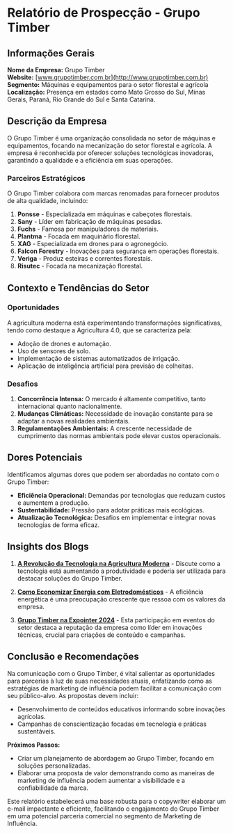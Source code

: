 # Relatório de Prospecção - Grupo Timber

## Informações Gerais
**Nome da Empresa:** Grupo Timber  
**Website:** [www.grupotimber.com.br](http://www.grupotimber.com.br)  
**Segmento:** Máquinas e equipamentos para o setor florestal e agrícola  
**Localização:** Presença em estados como Mato Grosso do Sul, Minas Gerais, Paraná, Rio Grande do Sul e Santa Catarina.

## Descrição da Empresa
O Grupo Timber é uma organização consolidada no setor de máquinas e equipamentos, focando na mecanização do setor florestal e agrícola. A empresa é reconhecida por oferecer soluções tecnológicas inovadoras, garantindo a qualidade e a eficiência em suas operações.

### Parceiros Estratégicos
O Grupo Timber colabora com marcas renomadas para fornecer produtos de alta qualidade, incluindo:
1. **Ponsse** - Especializada em máquinas e cabeçotes florestais.
2. **Sany** - Líder em fabricação de máquinas pesadas.
3. **Fuchs** - Famosa por manipuladores de materiais.
4. **Plantma** - Focada em maquinário florestal.
5. **XAG** - Especializada em drones para o agronegócio.
6. **Falcon Forestry** - Inovações para segurança em operações florestais.
7. **Veriga** - Produz esteiras e correntes florestais.
8. **Risutec** - Focada na mecanização florestal.

## Contexto e Tendências do Setor

### Oportunidades
A agricultura moderna está experimentando transformações significativas, tendo como destaque a Agricultura 4.0, que se caracteriza pela:
- Adoção de drones e automação.
- Uso de sensores de solo.
- Implementação de sistemas automatizados de irrigação.
- Aplicação de inteligência artificial para previsão de colheitas.

### Desafios
1. **Concorrência Intensa:** O mercado é altamente competitivo, tanto internacional quanto nacionalmente.
2. **Mudanças Climáticas:** Necessidade de inovação constante para se adaptar a novas realidades ambientais.
3. **Regulamentações Ambientais:** A crescente necessidade de cumprimento das normas ambientais pode elevar custos operacionais.

## Dores Potenciais
Identificamos algumas dores que podem ser abordadas no contato com o Grupo Timber:
- **Eficiência Operacional:** Demandas por tecnologias que reduzam custos e aumentem a produção.
- **Sustentabilidade:** Pressão para adotar práticas mais ecológicas.
- **Atualização Tecnológica:** Desafios em implementar e integrar novas tecnologias de forma eficaz.

## Insights dos Blogs
1. **[A Revolução da Tecnologia na Agricultura Moderna](https://www.grupotimber.com.br/blog/a-revolucao-da-tecnologia-na-agricultura-moderna)** - Discute como a tecnologia está aumentando a produtividade e poderia ser utilizada para destacar soluções do Grupo Timber.
  
2. **[Como Economizar Energia com Eletrodomésticos](https://www.grupotimber.com.br/blog/como-economizar-energia-com-eletrodomesticos-em-casa)** - A eficiência energética é uma preocupação crescente que ressoa com os valores da empresa.

3. **[Grupo Timber na Expointer 2024](https://www.grupotimber.com.br/blog/grupo-timber-na-expointer-2024)** - Esta participação em eventos do setor destaca a reputação da empresa como líder em inovações técnicas, crucial para criações de conteúdo e campanhas.

## Conclusão e Recomendações
Na comunicação com o Grupo Timber, é vital salientar as oportunidades para parcerias à luz de suas necessidades atuais, enfatizando como as estratégias de marketing de influência podem facilitar a comunicação com seu público-alvo. As propostas devem incluir:
- Desenvolvimento de conteúdos educativos informando sobre inovações agrícolas.
- Campanhas de conscientização focadas em tecnologia e práticas sustentáveis.

**Próximos Passos:**
- Criar um planejamento de abordagem ao Grupo Timber, focando em soluções personalizadas.
- Elaborar uma proposta de valor demonstrando como as maneiras de marketing de influência podem aumentar a visibilidade e a confiabilidade da marca.

Este relatório estabelecerá uma base robusta para o copywriter elaborar um e-mail impactante e eficiente, facilitando o engajamento do Grupo Timber em uma potencial parceria comercial no segmento de Marketing de Influência.